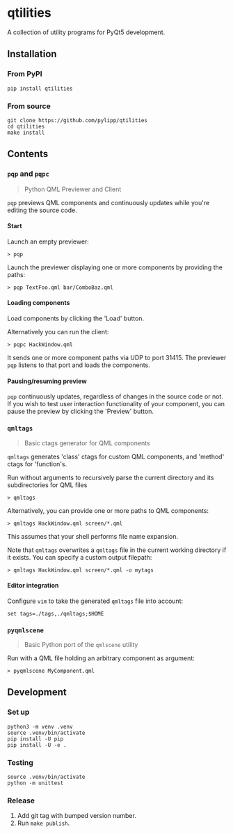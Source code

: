 # qtilities

A collection of utility programs for PyQt5 development.

## Installation

### From PyPI

    pip install qtilities

### From source

    git clone https://github.com/pylipp/qtilities
    cd qtilities
    make install

## Contents

### `pqp` and `pqpc`

> Python QML Previewer and Client

`pqp` previews QML components and continuously updates while you're editing the source code.

#### Start

Launch an empty previewer:

    > pqp

Launch the previewer displaying one or more components by providing the paths:

    > pqp TextFoo.qml bar/ComboBaz.qml

#### Loading components

Load components by clicking the 'Load' button.

Alternatively you can run the client:

    > pqpc HackWindow.qml

It sends one or more component paths via UDP to port 31415. The previewer `pqp` listens to that port and loads the components.

#### Pausing/resuming preview

`pqp` continuously updates, regardless of changes in the source code or not. If you wish to test user interaction functionality of your component, you can pause the preview by clicking the 'Preview' button.

### `qmltags`

> Basic ctags generator for QML components

`qmltags` generates 'class' ctags for custom QML components, and 'method' ctags for 'function's.

Run without arguments to recursively parse the current directory and its subdirectories for QML files

    > qmltags

Alternatively, you can provide one or more paths to QML components:

    > qmltags HackWindow.qml screen/*.qml

This assumes that your shell performs file name expansion.

Note that `qmltags` overwrites a `qmltags` file in the current working directory if it exists. You can specify a custom output filepath:

    > qmltags HackWindow.qml screen/*.qml -o mytags

#### Editor integration

Configure `vim` to take the generated `qmltags` file into account:

    set tags=./tags,./qmltags;$HOME

### `pyqmlscene`

> Basic Python port of the `qmlscene` utility

Run with a QML file holding an arbitrary component as argument:

    > pyqmlscene MyComponent.qml

## Development

### Set up

    python3 -m venv .venv
    source .venv/bin/activate
    pip install -U pip
    pip install -U -e .

### Testing

    source .venv/bin/activate
    python -m unittest

### Release

1. Add git tag with bumped version number.
1. Run `make publish`.
